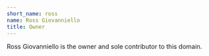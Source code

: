 ```yaml
---
short_name: ross
name: Ross Giovanniello
title: Owner
---
```


Ross Giovanniello is the owner and sole contributor to this domain.